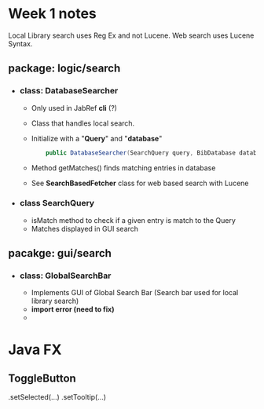# Week 1 notes

Local Library search uses Reg Ex and not Lucene. Web search uses Lucene Syntax.
## package: logic/search

- ### class: **DatabaseSearcher**
  - Only used in JabRef **cli** (?)
  - Class that handles local search.

  - Initialize with a "**Query**" and "**database**"
    ```java
        public DatabaseSearcher(SearchQuery query, BibDatabase database){...}
    ```
  - Method getMatches() finds matching entries in database
  - See **SearchBasedFetcher** class for web based search with Lucene 

- ### class SearchQuery
  - isMatch method to check if a given entry is match to the Query
  - Matches displayed in GUI search

 ## pacakge: gui/search 

- ### class: **GlobalSearchBar**
  - Implements GUI of Global Search Bar (Search bar used for local library search)
  - **import error (need to fix)**
  - 

# Java FX
## ToggleButton
.setSelected(...)
.setTooltip(...)
